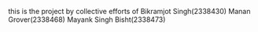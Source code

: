 this is the project by collective efforts of Bikramjot Singh(2338430)
Manan Grover(2338468)
Mayank Singh Bisht(2338473)
